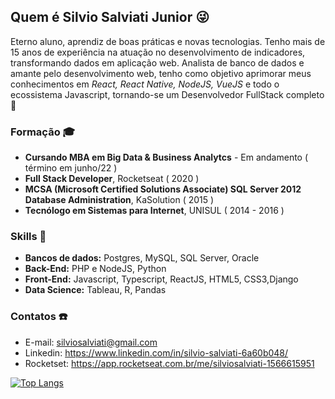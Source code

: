 ## Quem é Silvio Salviati Junior :stuck_out_tongue_winking_eye:
Eterno aluno, aprendiz de boas práticas e novas tecnologias. Tenho mais de 15 anos de experiência na atuação no desenvolvimento de indicadores, transformando dados em aplicação web.
Analista de banco de dados e amante pelo desenvolvimento web, tenho como objetivo aprimorar meus conhecimentos em _React, React Native, NodeJS, VueJS_ e todo o ecossistema Javascript, tornando-se um Desenvolvedor FullStack completo:muscle:

### Formação :mortar_board:
- **Cursando MBA em Big Data & Business Analytcs** - Em andamento ( término em junho/22 )
- **Full Stack Developer**, Rocketseat ( 2020 )
- **MCSA (Microsoft Certified Solutions Associate) SQL Server 2012 Database Administration**, KaSolution ( 2015 )
- **Tecnólogo em Sistemas para Internet**, UNISUL ( 2014 - 2016 ) 

### Skills :book:
- **Bancos de dados:** Postgres, MySQL, SQL Server, Oracle
- **Back-End:** PHP e NodeJS, Python
- **Front-End:** Javascript, Typescript, ReactJS, HTML5, CSS3,Django
- **Data Science:** Tableau, R, Pandas

### Contatos :phone:
- E-mail: silviosalviati@gmail.com
- Linkedin: https://www.linkedin.com/in/silvio-salviati-6a60b048/
- Rocketset: https://app.rocketseat.com.br/me/silviosalviati-1566615951


[![Top Langs](https://github-readme-stats.vercel.app/api/top-langs/?username=silviosalviati)](https://github.com/silviosalviati/github-readme-stats)
